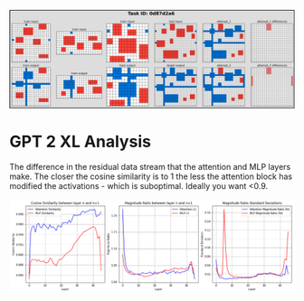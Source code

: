 ![o3-incorrect-analysis](o3-incorrect-analysis/0d87d2a6.png)

# GPT 2 XL Analysis

The difference in the residual data stream that the attention and MLP layers make. The closer the cosine similarity is to 1 the less the attention block has modified the activations - which is suboptimal. Ideally you want <0.9.

![gpt/layer_analysis/gpt_2_xl_layer_2_start](gpt/layer_analysis/gpt_2_xl_layer_2_start.png)

